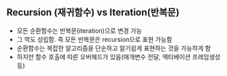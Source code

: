 <div>
  <h2>Recursion (재귀함수) vs Iteration(반복문)</h2>
    <ul>
      <li>모든 순환함수는 반복문(iteration)으로 변경 가능</li>
      <li>그 역도 성립함. 즉 모든 반복문은 recursion으로 표현 가능함</li>
      <li>순환함수는 복잡한 알고리즘을 단순하고 알기쉽게 표현하는 것을 가능하게 함</li>
      <li>하지만 함수 호출에 따른 오버헤드가 있음(매개변수 전달, 액티베이션 프레임생성등)</li>
    </ul>
</div>
